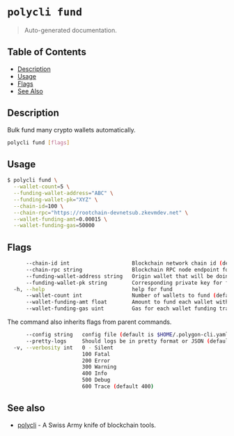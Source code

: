 # `polycli fund`

> Auto-generated documentation.

## Table of Contents

- [Description](#description)
- [Usage](#usage)
- [Flags](#flags)
- [See Also](#see-also)

## Description

Bulk fund many crypto wallets automatically.

```bash
polycli fund [flags]
```

## Usage

```bash
$ polycli fund \
  --wallet-count=5 \
  --funding-wallet-address="ABC" \
  --funding-wallet-pk="XYZ" \
  --chain-id=100 \
  --chain-rpc="https://rootchain-devnetsub.zkevmdev.net" \
  --wallet-funding-amt=0.00015 \
  --wallet-funding-gas=50000
```
## Flags

```bash
      --chain-id int                    Blockchain network chain id (default 100)
      --chain-rpc string                Blockchain RPC node endpoint for sending funding transactions
      --funding-wallet-address string   Origin wallet that will be doing the funding
      --funding-wallet-pk string        Corresponding private key for funding wallet address, ensure you remove leading 0x
  -h, --help                            help for fund
      --wallet-count int                Number of wallets to fund (default 2)
      --wallet-funding-amt float        Amount to fund each wallet with (default 0.05)
      --wallet-funding-gas uint         Gas for each wallet funding transaction (default 50000)
```

The command also inherits flags from parent commands.

```bash
      --config string   config file (default is $HOME/.polygon-cli.yaml)
      --pretty-logs     Should logs be in pretty format or JSON (default true)
  -v, --verbosity int   0 - Silent
                        100 Fatal
                        200 Error
                        300 Warning
                        400 Info
                        500 Debug
                        600 Trace (default 400)
```

## See also

- [polycli](polycli.md) - A Swiss Army knife of blockchain tools.
